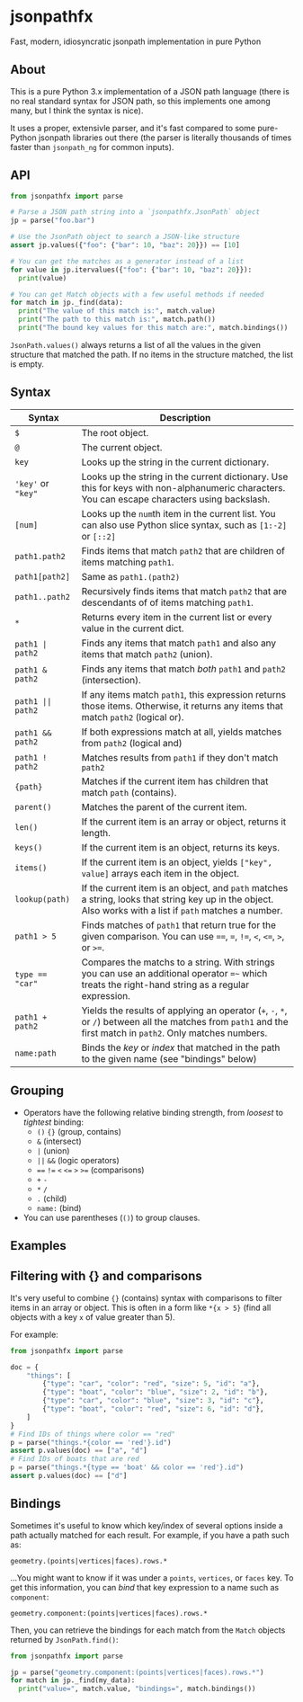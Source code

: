 # jsonpathfx
Fast, modern, idiosyncratic jsonpath implementation in pure Python

## About

This is a pure Python 3.x implementation of a JSON path language
(there is no real standard syntax for JSON path, so this implements one
among many, but I think the syntax is nice).

It uses a proper, extensivle parser, and it's fast compared to some pure-Python
jsonpath libraries out there (the parser is literally thousands of times faster
than `jsonpath_ng` for common inputs).

## API

```python
from jsonpathfx import parse

# Parse a JSON path string into a `jsonpathfx.JsonPath` object
jp = parse("foo.bar")

# Use the JsonPath object to search a JSON-like structure
assert jp.values({"foo": {"bar": 10, "baz": 20}}) == [10]

# You can get the matches as a generator instead of a list
for value in jp.itervalues({"foo": {"bar": 10, "baz": 20}}):
  print(value)

# You can get Match objects with a few useful methods if needed
for match in jp._find(data):
  print("The value of this match is:", match.value)
  print("The path to this match is:", match.path())
  print("The bound key values for this match are:", match.bindings())
```

`JsonPath.values()` always returns a list of all the values in the given
structure that matched the path. If no items in the structure matched, the
list is empty.

## Syntax

| **Syntax**         | **Description**                                                                                                                                               |
|--------------------|---------------------------------------------------------------------------------------------------------------------------------------------------------------|
| `$`                | The root object.                                                                                                                                              |
| `@`                | The current object.                                                                                                                                           |
| `key`              | Looks up the string in the current dictionary.                                                                                                                |
| `'key'` or `"key"` | Looks up the string in the current dictionary. Use this for keys with non-alphanumeric characters. You can escape characters using backslash.                 |
| `[num]`            | Looks up the `num`th item in the current list. You can also use Python slice syntax, such as `[1:-2]` or `[::2]`                                              |
| `path1.path2`      | Finds items that match `path2` that are children of items matching `path1`.                                                                                   |
| `path1[path2]`     | Same as `path1.(path2)`                                                                                                                                       |
| `path1..path2`     | Recursively finds items that match `path2` that are descendants of of items matching `path1`.                                                                 |
| `*`                | Returns every item in the current list or every value in the current dict.                                                                                    |
| ``path1 \| path2`` | Finds any items that match `path1` and also any items that match `path2` (union).                                                                             |
| `path1 & path2`    | Finds any items that match *both* `path1` and `path2` (intersection).                                                                                         |
| `path1 \|\| path2` | If any items match `path1`, this expression returns those items. Otherwise, it returns any items that match `path2` (logical or).                             |
| `path1 && path2`   | If both expressions match at all, yields matches from `path2` (logical and)                                                                                   |
| `path1 ! path2`    | Matches results from `path1` if they don't match `path2`                                                                                                      |
| `{path}`           | Matches if the current item has children that match `path` (contains).                                                                                        |
| `parent()`         | Matches the parent of the current item.                                                                                                                       |
| `len()`            | If the current item is an array or object, returns it length.                                                                                                 |
| `keys()`           | If the current item is an object, returns its keys.                                                                                                           |
| `items()`          | If the current item is an object, yields `["key", value]` arrays each item in the object.                                                                     |
| `lookup(path)`     | If the current item is an object, and `path` matches a string, looks that string key up in the object. Also works with a list if `path` matches a number.     |
| `path1 > 5`        | Finds matches of `path1` that return true for the given comparison. You can use `==`, `=`, `!=`, `<`, `<=`, `>`, or `>=`.                                     |  
| `type == "car"`    | Compares the matchs to a string. With strings you can use an additional operator `=~` which treats the right-hand string as a regular expression.             |
| `path1 + path2`    | Yields the results of applying an operator (`+`, `-`, `*`, or `/`) between all the matches from `path1` and the first match in `path2`. Only matches numbers. |
| `name:path`        | Binds the _key_ or _index_ that matched in the path to the given name (see "bindings" below)                                                                  |

## Grouping

* Operators have the following relative binding strength, from *loosest* to *tightest* binding:
  * `()` `{}` (group, contains)
  * `&` (intersect)
  * `|` (union)
  * `||` `&&` (logic operators)
  * `==` `!=` `<` `<=` `>` `>=` (comparisons)
  * `+` `-`
  * `*` `/`
  * `.` (child)
  * `name:` (bind)
* You can use parentheses (`()`) to group clauses.

## Examples


## Filtering with {} and comparisons

It's very useful to combine `{}` (contains) syntax with comparisons to filter
items in an array or object. This is often in a form like `*{x > 5}` (find all
objects with a key `x` of value greater than 5).

For example:

```python
from jsonpathfx import parse

doc = {
    "things": [
        {"type": "car", "color": "red", "size": 5, "id": "a"},
        {"type": "boat", "color": "blue", "size": 2, "id": "b"},
        {"type": "car", "color": "blue", "size": 3, "id": "c"},
        {"type": "boat", "color": "red", "size": 6, "id": "d"},
    ]
}
# Find IDs of things where color == "red"
p = parse("things.*{color == 'red'}.id")
assert p.values(doc) == ["a", "d"]
# Find IDs of boats that are red
p = parse("things.*{type == 'boat' && color == 'red'}.id")
assert p.values(doc) == ["d"]
```

## Bindings

Sometimes it's useful to know which key/index of several options inside a path
actually matched  for each result. For example, if you have a path such as:

```
geometry.(points|vertices|faces).rows.*
```

...You might want to know if it was under a `points`, `vertices`, or `faces`
key. To get this information, you can _bind_ that key expression to a name such
as `component`:

```
geometry.component:(points|vertices|faces).rows.*
```

Then, you can retrieve the bindings for each match from the `Match` objects
returned by `JsonPath.find()`:

```python
from jsonpathfx import parse

jp = parse("geometry.component:(points|vertices|faces).rows.*")
for match in jp._find(my_data):
  print("value=", match.value, "bindings=", match.bindings())
```
